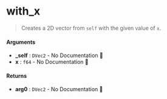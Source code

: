 # with\_x

>  Creates a 2D vector from `self` with the given value of `x`.

#### Arguments

- **\_self** : `DVec2` \- No Documentation 🚧
- **x** : `f64` \- No Documentation 🚧

#### Returns

- **arg0** : `DVec2` \- No Documentation 🚧